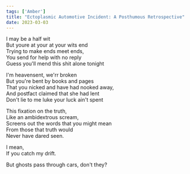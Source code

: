 ```yaml
---  
tags: ['Amber']
title: "Ectoplasmic Automotive Incident: A Posthumous Retrospective"
date: 2023-03-03
---
```


I may be a half wit  
But youre at your at your wits end  
Trying to make ends meet ends,  
You send for help with no reply  
Guess you'll mend this shit alone tonight

I'm heavensent, we'rr broken  
But you're bent by books and pages  
That you nicked and have had nooked away,  
And postfact claimed that she had lent  
Don't lie to me luke your luck ain't spent 

This fixation on the truth,  
Like an ambidextrous scream,  
Screens out the words that you might mean  
From those that truth would  
Never have dared seen.

I mean,  
If you catch my drift.

But ghosts pass through cars, don't they?
